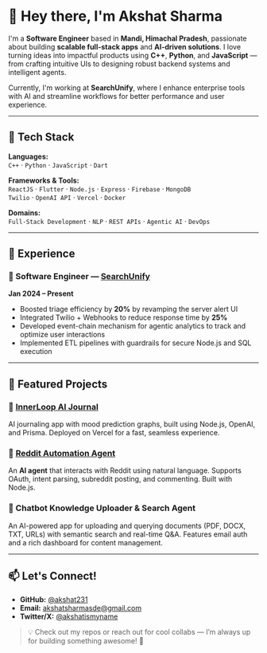 # 👋 Hey there, I'm Akshat Sharma

I'm a **Software Engineer** based in **Mandi, Himachal Pradesh**, passionate about building **scalable full-stack apps** and **AI-driven solutions**. I love turning ideas into impactful products using **C++**, **Python**, and **JavaScript** — from crafting intuitive UIs to designing robust backend systems and intelligent agents.

Currently, I'm working at **SearchUnify**, where I enhance enterprise tools with AI and streamline workflows for better performance and user experience.

---

## 🔧 Tech Stack

**Languages:**  
`C++` · `Python` · `JavaScript` · `Dart`

**Frameworks & Tools:**  
`ReactJS` · `Flutter` · `Node.js` · `Express` · `Firebase` · `MongoDB`  
`Twilio` · `OpenAI API` · `Vercel` · `Docker`

**Domains:**  
`Full-Stack Development` · `NLP` · `REST APIs` · `Agentic AI` · `DevOps`

---

## 💼 Experience

### 🏢 Software Engineer — [SearchUnify](https://www.searchunify.com)  
**Jan 2024 – Present**  
- Boosted triage efficiency by **20%** by revamping the server alert UI  
- Integrated Twilio + Webhooks to reduce response time by **25%**
- Developed event-chain mechanism for agentic analytics to track and optimize user interactions 
- Implemented ETL pipelines with guardrails for secure Node.js and SQL execution 

---

## 🚀 Featured Projects

### 🧠 [InnerLoop AI Journal](https://innerloop-ai-web-frontend.vercel.app/)  
AI journaling app with mood prediction graphs, built using Node.js, OpenAI, and Prisma. Deployed on Vercel for a fast, seamless experience.

### 🤖 [Reddit Automation Agent](https://agentic-ai-frontend-opal.vercel.app/)
An **AI agent** that interacts with Reddit using natural language. Supports OAuth, intent parsing, subreddit posting, and commenting. Built with Node.js.

### 🤖 Chatbot Knowledge Uploader & Search Agent  
An AI-powered app for uploading and querying documents (PDF, DOCX, TXT, URLs) with semantic search and real-time Q&A. Features email auth and a rich dashboard for content management.

---

## 📫 Let's Connect!

- **GitHub:** [@akshat231](https://github.com/akshat231)  
- **Email:** [akshatsharmasde@gmail.com](mailto:akshatsharmasde@gmail.com)  
- **Twitter/X:** [@akshatismyname](https://twitter.com/akshatismyname)

> 💡 Check out my repos or reach out for cool collabs — I’m always up for building something awesome! 🚀
